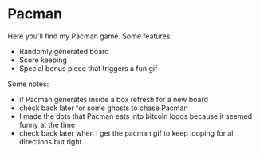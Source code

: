 # Pacman
Here you'll find my Pacman game. Some features:
* Randomly generated board
* Score keeping
* Special bonus piece that triggers a fun gif

Some notes:
* if Pacman generates inside a box refresh for a new board
* check back later for some ghosts to chase Pacman
* I made the dots that Pacman eats into bitcoin logos because it seemed funny at the time
* check back later when I get the pacman gif to keep looping for all directions but right
